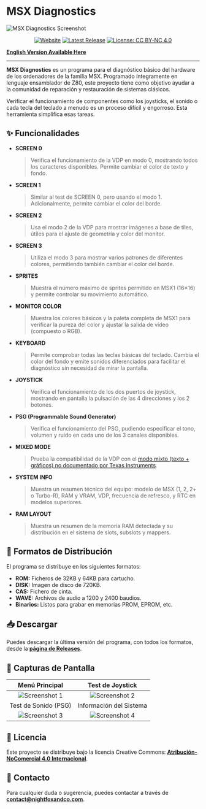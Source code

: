 # MSX Diagnostics

![MSX Diagnostics Screenshot](https://msx-diagnostics.nightfoxandco.com/images/scr_shot_01.png)

<div align="center">

[![Website](https://img.shields.io/badge/Website-msx--diagnostics.nightfoxandco.com-blue?style=for-the-badge&logo=)](https://msx-diagnostics.nightfoxandco.com)
[![Latest Release](https://img.shields.io/github/v/release/knightfox75/msx_diagnostics?style=for-the-badge&logo=github)](https://github.com/knightfox75/msx_diagnostics/releases/latest)
[![License: CC BY-NC 4.0](https://img.shields.io/badge/Licencia-CC_BY--NC_4.0-orange.svg?style=for-the-badge)](https://creativecommons.org/licenses/by-nc/4.0/)

</div>

**[English Version Available Here](README_en.md)**

---

**MSX Diagnostics** es un programa para el diagnóstico básico del hardware de los ordenadores de la familia MSX. Programado íntegramente en lenguaje ensamblador de Z80, este proyecto tiene como objetivo ayudar a la comunidad de reparación y restauración de sistemas clásicos.

Verificar el funcionamiento de componentes como los joysticks, el sonido o cada tecla del teclado a menudo es un proceso difícil y engorroso. Esta herramienta simplifica esas tareas.

## ✨ Funcionalidades

*   **SCREEN 0**
    > Verifica el funcionamiento de la VDP en modo 0, mostrando todos los caracteres disponibles. Permite cambiar el color de texto y fondo.

*   **SCREEN 1**
    > Similar al test de SCREEN 0, pero usando el modo 1. Adicionalmente, permite cambiar el color del borde.

*   **SCREEN 2**
    > Usa el modo 2 de la VDP para mostrar imágenes a base de tiles, útiles para el ajuste de geometría y color del monitor.

*   **SCREEN 3**
    > Utiliza el modo 3 para mostrar varios patrones de diferentes colores, permitiendo también cambiar el color del borde.

*   **SPRITES**
    > Muestra el número máximo de sprites permitido en MSX1 (16×16) y permite controlar su movimiento automático.

*   **MONITOR COLOR**
    > Muestra los colores básicos y la paleta completa de MSX1 para verificar la pureza del color y ajustar la salida de vídeo (compuesto o RGB).

*   **KEYBOARD**
    > Permite comprobar todas las teclas básicas del teclado. Cambia el color del fondo y emite sonidos diferenciados para facilitar el diagnóstico sin necesidad de mirar la pantalla.

*   **JOYSTICK**
    > Verifica el funcionamiento de los dos puertos de joystick, mostrando en pantalla la pulsación de las 4 direcciones y los 2 botones.

*   **PSG (Programmable Sound Generator)**
    > Verifica el funcionamiento del PSG, pudiendo especificar el tono, volumen y ruido en cada uno de los 3 canales disponibles.

*   **MIXED MODE**
    > Prueba la compatibilidad de la VDP con el [modo mixto (texto + gráficos) no documentado por Texas Instruments](https://en.wikipedia.org/wiki/Texas_Instruments_TMS9918#Undocumented).

*   **SYSTEM INFO**
    > Muestra un resumen técnico del equipo: modelo de MSX (1, 2, 2+ o Turbo-R), RAM y VRAM, VDP, frecuencia de refresco, y RTC en modelos superiores.

*   **RAM LAYOUT**
    > Muestra un resumen de la memoria RAM detectada y su distribución en el sistema de slots, subslots y mappers.

## 💾 Formatos de Distribución

El programa se distribuye en los siguientes formatos:
*   **ROM:** Ficheros de 32KB y 64KB para cartucho.
*   **DISK:** Imagen de disco de 720KB.
*   **CAS:** Fichero de cinta.
*   **WAVE:** Archivos de audio a 1200 y 2400 baudios.
*   **Binarios:** Listos para grabar en memorias PROM, EPROM, etc.

## 📥 Descargar

Puedes descargar la última versión del programa, con todos los formatos, desde la **[página de Releases](https://github.com/knightfox75/msx_diagnostics/releases/latest)**.

## 📸 Capturas de Pantalla

| Menú Principal | Test de Joystick |
| :---: | :---: |
| ![Screenshot 1](https://msx-diagnostics.nightfoxandco.com/images/scr_shot_02.png) | ![Screenshot 2](https://msx-diagnostics.nightfoxandco.com/images/scr_shot_04.png) |
| Test de Sonido (PSG) | Información del Sistema |
| ![Screenshot 3](https://msx-diagnostics.nightfoxandco.com/images/scr_shot_05.png) | ![Screenshot 4](https://msx-diagnostics.nightfoxandco.com/images/scr_shot_06.png) |

## 📜 Licencia

Este proyecto se distribuye bajo la licencia Creative Commons: **[Atribución-NoComercial 4.0 Internacional](https://creativecommons.org/licenses/by-nc/4.0/)**.

## 📧 Contacto

Para cualquier duda o sugerencia, puedes contactar a través de **contact@nightfoxandco.com**.
